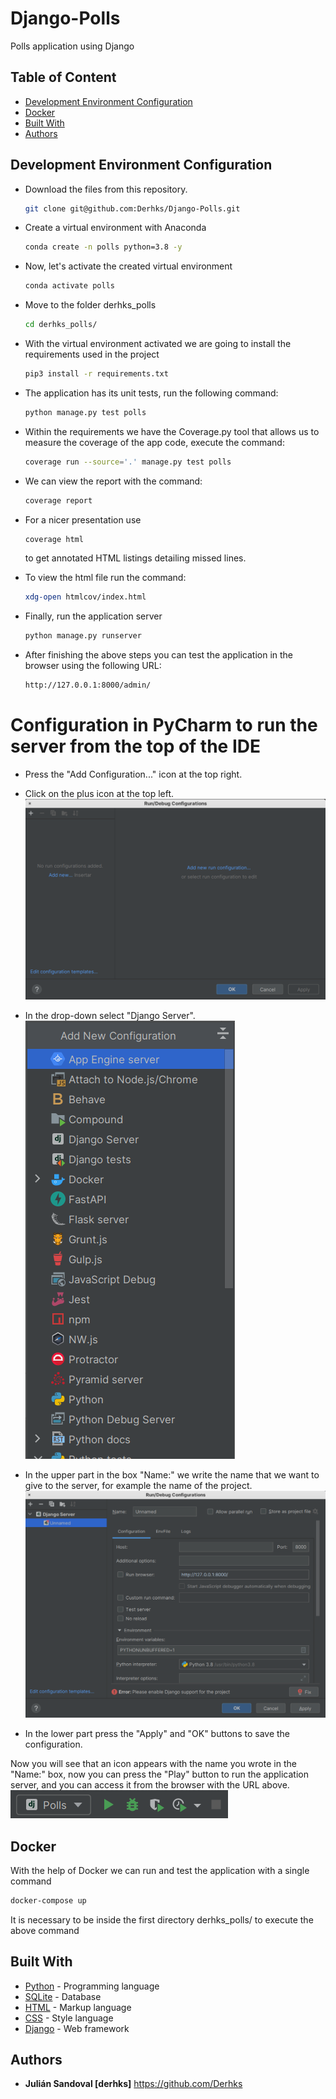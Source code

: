 # Django-Polls
Polls application using Django

## Table of Content

* [Development Environment Configuration](#development-environment-configuration)
* [Docker](#docker)
* [Built With](#built-with)
* [Authors](#authors)

## Development Environment Configuration

- Download the files from this repository.

    ```bash
  git clone git@github.com:Derhks/Django-Polls.git
  ```

- Create a virtual environment with Anaconda

    ```bash
  conda create -n polls python=3.8 -y
  ```
  
- Now, let's activate the created virtual environment

    ```bash
  conda activate polls
  ```

- Move to the folder derhks_polls

    ```bash
  cd derhks_polls/
  ```

- With the virtual environment activated we are going to install 
  the requirements used in the project

    ```bash
  pip3 install -r requirements.txt
  ```

- The application has its unit tests, run the following command:

    ```bash
  python manage.py test polls
  ```

- Within the requirements we have the Coverage.py tool that allows 
  us to measure the coverage of the app code, execute the command:
  
    ```bash
  coverage run --source='.' manage.py test polls
  ```
  
- We can view the report with the command:
  
    ```bash
  coverage report
  ```
  
- For a nicer presentation use

    ```bash
  coverage html
  ```
  to get annotated HTML listings detailing missed lines.


- To view the html file run the command:

    ```bash
  xdg-open htmlcov/index.html
  ```

- Finally, run the application server

    ```bash
  python manage.py runserver
  ```
  
- After finishing the above steps you can test the application in 
  the browser using the following URL:

    ```bash
  http://127.0.0.1:8000/admin/
  ```


# Configuration in PyCharm to run the server from the top of the IDE

- Press the "Add Configuration..." icon at the top right.

- Click on the plus icon at the top left.  
![My Image](images/Captura%20realizada%20el%202022-08-07%2009.45.11.png)

- In the drop-down select "Django Server".   
![My Image](images/Captura%20realizada%20el%202022-08-07%2009.45.59.png)

- In the upper part in the box "Name:" we write the name that we want to give 
to the server, for example the name of the project.
![My Image](images/Captura%20realizada%20el%202022-08-07%2009.46.39.png)

- In the lower part press the "Apply" and "OK" buttons to save the 
configuration.

Now you will see that an icon appears with the name you wrote in the "Name:" 
box, now you can press the "Play" button to run the application server, and 
you can access it from the browser with the URL above.  
![My Image](images/Captura%20realizada%20el%202022-08-07%2010.04.42.png)

## Docker
With the help of Docker we can run and test the application with a 
single command


  ```bash
  docker-compose up
  ```
It is necessary to be inside the first directory derhks_polls/ to execute 
the above command


## Built With

- [Python](https://www.python.org/) - Programming language
- [SQLite](https://www.sqlite.org/index.html) - Database
- [HTML](https://www.w3schools.com/html/) - Markup language
- [CSS](https://www.w3schools.com/css/) - Style language
- [Django](https://www.djangoproject.com) - Web framework 

## Authors
- **Julián Sandoval [derhks]** https://github.com/Derhks
